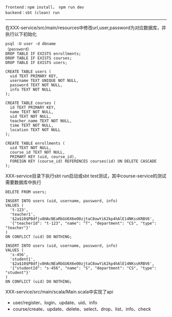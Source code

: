 ```
frontend：npm install， npm run dev
backend：sbt (clean) run
```

****

在XXX-service/src/main/resources中修改url,user,password为对应数据库，并执行以下初始化

```
psql -U user -d dbname
（password）
DROP TABLE IF EXISTS enrollments;
DROP TABLE IF EXISTS courses;
DROP TABLE IF EXISTS users;

CREATE TABLE users (
  uid TEXT PRIMARY KEY,
  username TEXT UNIQUE NOT NULL,
  password TEXT NOT NULL,
  info TEXT NOT NULL
);

CREATE TABLE courses (
  id TEXT PRIMARY KEY,
  name TEXT NOT NULL,
  uid TEXT NOT NULL,
  teacher_name TEXT NOT NULL,
  time TEXT NOT NULL,
  location TEXT NOT NULL
);

CREATE TABLE enrollments (
  uid TEXT NOT NULL,
  course_id TEXT NOT NULL,
  PRIMARY KEY (uid, course_id),
  FOREIGN KEY (course_id) REFERENCES courses(id) ON DELETE CASCADE
);
```

XXX-service目录下执行sbt run启动或sbt test测试，其中course-service的测试需要数据库中执行

```
DELETE FROM users;

INSERT INTO users (uid, username, password, info)
VALUES (
  't-123',
  'teacher1',
  '$2a$10$PBdfjv8HAcNEaRbGU6X6eO0zjtaC8owYi62kp4hAlE14NKssKRBV6',
  '{"teacherId": "t-123", "name": "T", "department": "CS", "type": "teacher"}'
)
ON CONFLICT (uid) DO NOTHING;

INSERT INTO users (uid, username, password, info)
VALUES (
  's-456',
  'student1',
  '$2a$10$PBdfjv8HAcNEaRbGU6X6eO0zjtaC8owYi62kp4hAlE14NKssKRBV6',
  '{"studentId": "s-456", "name": "S", "department": "CS", "type": "student"}'
)
ON CONFLICT (uid) DO NOTHING;
```

XXX-service/src/main/scala/Main.scala中实现了api

- user/register、login、update、uid、info
- course/create、update、delete、select、drop、list、info、check


